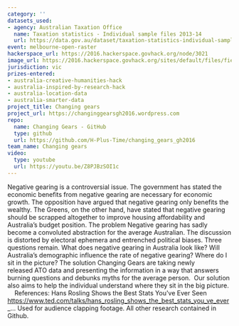 ```yaml
---
category: ''
datasets_used:
- agency: Australian Taxation Office
  name: Taxation statistics - Individual sample files 2013-14
  url: https://data.gov.au/dataset/taxation-statistics-individual-sample-files
event: melbourne-open-raster
hackerspace_url: https://2016.hackerspace.govhack.org/node/3021
image_url: https://2016.hackerspace.govhack.org/sites/default/files/field/image/brain-gears.jpg
jurisdiction: vic
prizes-entered:
- australia-creative-humanities-hack
- australia-inspired-by-research-hack
- australia-location-data
- australia-smarter-data
project_title: Changing gears
project_url: https://changinggearsgh2016.wordpress.com
repo:
  name: Changing Gears - GitHub
  type: github
  url: https://github.com/H-Plus-Time/changing_gears_gh2016
team_name: Changing gears
video:
  type: youtube
  url: https://youtu.be/Z8PJBzSOI1c
---
```


Negative gearing is a controversial issue.
The government has stated the economic benefits from negative gearing are necessary for economic growth. The opposition have argued that negative gearing only benefits the wealthy. The Greens, on the other hand, have stated that negative gearing should be scrapped altogether to improve housing affordability and Australia’s budget position.
The problem 
Negative gearing has sadly become a convoluted abstraction for the average Australian. The discussion is distorted by electoral ephemera and entrenched political biases. Three questions remain. What does negative gearing in Australia look like? Will Australia’s demographic influence the rate of negative gearing? Where do I sit in the picture?
The solution 
Changing Gears are taking newly released ATO data and presenting the information in a way that answers burning questions and debunks myths for the average person.  Our solution also aims to help the individual understand where they sit in the big picture. 
 
 
References:
Hans Rosling Shows the Best Stats You've Ever Seen
https://www.ted.com/talks/hans_rosling_shows_the_best_stats_you_ve_ever_...
Used for audience clapping footage.
All other research contained in Github.
